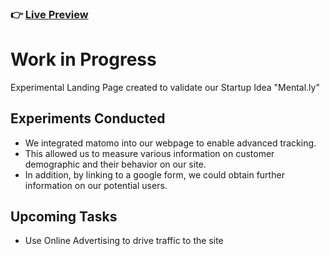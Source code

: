 ### 👉 [Live Preview](https://fabian-gubler.github.io/mentally/)

# Work in Progress
Experimental Landing Page created to validate our Startup Idea "Mental.ly" 

## Experiments Conducted
- We integrated matomo into our webpage to enable advanced tracking. 
- This allowed us to measure various information on customer demographic and their behavior on our site.
- In addition, by linking to a google form, we could obtain further information on our potential users.

## Upcoming Tasks
- Use Online Advertising to drive traffic to the site
